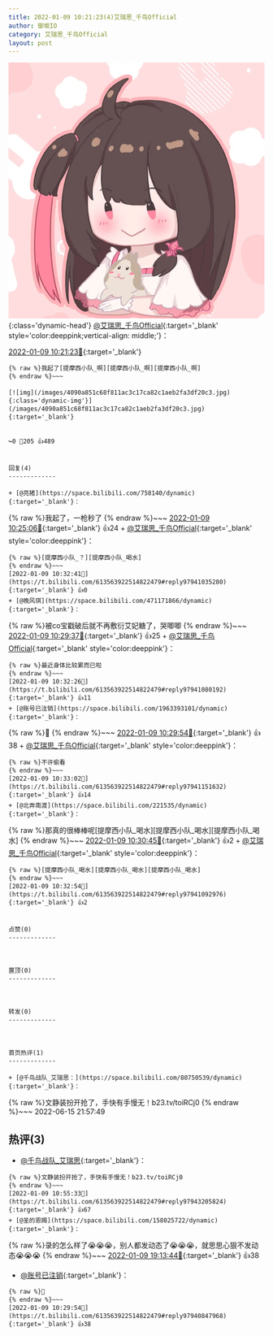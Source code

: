 ```yaml
---
title: 2022-01-09 10:21:23(4)艾瑞思_千鸟Official
author: 御坂IO
category: 艾瑞思_千鸟Official
layout: post
---
```


![img](/images/7e08840c56f251de28bdf766b647bd5fe9a5d50a.jpg){:class='dynamic-head'}
[@艾瑞思_千鸟Official](https://space.bilibili.com/1090010845/dynamic){:target='_blank' style='color:deeppink;vertical-align: middle;'}：

[2022-01-09 10:21:23🔗](https://t.bilibili.com/613563922514822479){:target='_blank'}

~~~
{% raw %}我起了[提摩西小队_啊][提摩西小队_啊][提摩西小队_啊]
{% endraw %}~~~

[![img](/images/4090a851c68f811ac3c17ca82c1aeb2fa3df20c3.jpg){:class='dynamic-img'}](/images/4090a851c68f811ac3c17ca82c1aeb2fa3df20c3.jpg){:target='_blank'}


↪️0 💬205 👍489


回复(4)
-------------

+ [@亮猪](https://space.bilibili.com/758140/dynamic){:target='_blank'}：
~~~
{% raw %}我起了，一枪秒了
{% endraw %}~~~
[2022-01-09 10:25:06🔗](https://t.bilibili.com/613563922514822479#reply97940395520){:target='_blank'} 👍24
    + [@艾瑞思_千鸟Official](https://space.bilibili.com/1090010845/dynamic){:target='_blank' style='color:deeppink'}：
~~~
{% raw %}[提摩西小队_？][提摩西小队_喝水]
{% endraw %}~~~
[2022-01-09 10:32:41🔗](https://t.bilibili.com/613563922514822479#reply97941035280){:target='_blank'} 👍0
+ [@晚风琪](https://space.bilibili.com/471171866/dynamic){:target='_blank'}：
~~~
{% raw %}被co宝戳破后就不再敷衍艾妃糖了，哭唧唧
{% endraw %}~~~
[2022-01-09 10:29:37🔗](https://t.bilibili.com/613563922514822479#reply97940839520){:target='_blank'} 👍25
    + [@艾瑞思_千鸟Official](https://space.bilibili.com/1090010845/dynamic){:target='_blank' style='color:deeppink'}：
~~~
{% raw %}最近身体比较累而已啦
{% endraw %}~~~
[2022-01-09 10:32:26🔗](https://t.bilibili.com/613563922514822479#reply97941080192){:target='_blank'} 👍11
+ [@账号已注销](https://space.bilibili.com/1963393101/dynamic){:target='_blank'}：
~~~
{% raw %}👀
{% endraw %}~~~
[2022-01-09 10:29:54🔗](https://t.bilibili.com/613563922514822479#reply97940847968){:target='_blank'} 👍38
    + [@艾瑞思_千鸟Official](https://space.bilibili.com/1090010845/dynamic){:target='_blank' style='color:deeppink'}：
~~~
{% raw %}不许偷看
{% endraw %}~~~
[2022-01-09 10:33:02🔗](https://t.bilibili.com/613563922514822479#reply97941151632){:target='_blank'} 👍14
+ [@北奔南渡](https://space.bilibili.com/221535/dynamic){:target='_blank'}：
~~~
{% raw %}那真的很棒棒呢[提摩西小队_喝水][提摩西小队_喝水][提摩西小队_喝水]
{% endraw %}~~~
[2022-01-09 10:30:45🔗](https://t.bilibili.com/613563922514822479#reply97940871408){:target='_blank'} 👍2
    + [@艾瑞思_千鸟Official](https://space.bilibili.com/1090010845/dynamic){:target='_blank' style='color:deeppink'}：
~~~
{% raw %}[提摩西小队_喝水][提摩西小队_喝水][提摩西小队_喝水]
{% endraw %}~~~
[2022-01-09 10:32:54🔗](https://t.bilibili.com/613563922514822479#reply97941092976){:target='_blank'} 👍2


点赞(0)
-------------



置顶(0)
-------------



转发(0)
-------------



首页热评(1)
-------------

+ [@千鸟战队_艾瑞思：](https://space.bilibili.com/80750539/dynamic){:target='_blank'}：
~~~
{% raw %}文静装扮开抢了，手快有手慢无！b23.tv/toiRCj0
{% endraw %}~~~
2022-06-15 21:57:49


热评(3)
-------------

+ [@千鸟战队_艾瑞思](https://space.bilibili.com/80750539/dynamic){:target='_blank'}：
~~~
{% raw %}文静装扮开抢了，手快有手慢无！b23.tv/toiRCj0
{% endraw %}~~~
[2022-01-09 10:55:33🔗](https://t.bilibili.com/613563922514822479#reply97943205824){:target='_blank'} 👍67
+ [@圣的恩赐](https://space.bilibili.com/158025722/dynamic){:target='_blank'}：
~~~
{% raw %}录的怎么样了😭😭😭，别人都发动态了😭😭😭，就思思心狠不发动态😭😭😭
{% endraw %}~~~
[2022-01-09 19:13:44🔗](https://t.bilibili.com/613563922514822479#reply97993473248){:target='_blank'} 👍38
+ [@账号已注销](https://space.bilibili.com/1963393101/dynamic){:target='_blank'}：
~~~
{% raw %}👀
{% endraw %}~~~
[2022-01-09 10:29:54🔗](https://t.bilibili.com/613563922514822479#reply97940847968){:target='_blank'} 👍38


